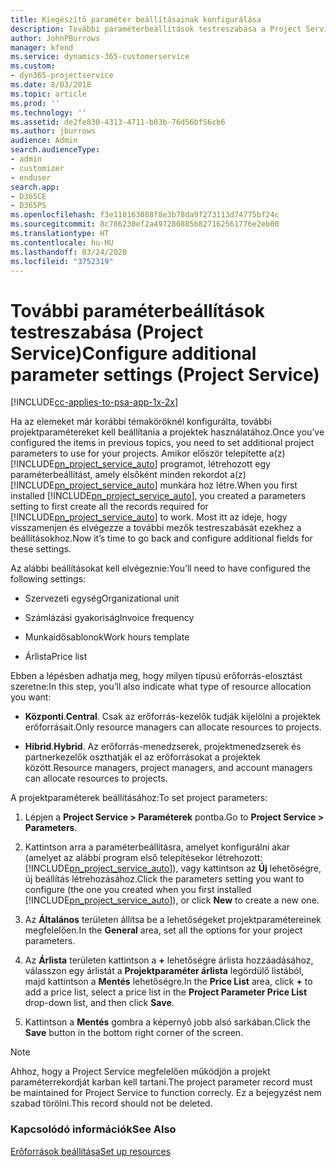 ```yaml
---
title: Kiegészítő paraméter beállításainak konfigurálása
description: További paraméterbeállítások testreszabása a Project Service szolgáltatásban
author: JohnPBurrows
manager: kfend
ms.service: dynamics-365-customerservice
ms.custom:
- dyn365-projectservice
ms.date: 8/03/2018
ms.topic: article
ms.prod: ''
ms.technology: ''
ms.assetid: de2fe830-4313-4711-b03b-76d56bf56cb6
ms.author: jburrows
audience: Admin
search.audienceType:
- admin
- customizer
- enduser
search.app:
- D365CE
- D365PS
ms.openlocfilehash: f3e110163088f8e3b78da9f273113d74775bf24c
ms.sourcegitcommit: 8c786230ef2a497280885b827162561776e2eb00
ms.translationtype: HT
ms.contentlocale: hu-HU
ms.lasthandoff: 03/24/2020
ms.locfileid: "3752319"
---
```

# <a name="configure-additional-parameter-settings-project-service"></a><span data-ttu-id="013ff-103">További paraméterbeállítások testreszabása (Project Service)</span><span class="sxs-lookup"><span data-stu-id="013ff-103">Configure additional parameter settings (Project Service)</span></span>

[!INCLUDE[cc-applies-to-psa-app-1x-2x](../includes/cc-applies-to-psa-app-1x-2x.md)]

<span data-ttu-id="013ff-104">Ha az elemeket már korábbi témaköröknél konfigurálta, további projektparamétereket kell beállítania a projektek használatához.</span><span class="sxs-lookup"><span data-stu-id="013ff-104">Once you’ve configured the items in previous topics, you need to set additional project parameters to use for your projects.</span></span> <span data-ttu-id="013ff-105">Amikor először telepítette a(z) [!INCLUDE[pn_project_service_auto](../includes/pn-project-service-auto.md)] programot, létrehozott egy paraméterbeállítást, amely elsőként minden rekordot a(z) [!INCLUDE[pn_project_service_auto](../includes/pn-project-service-auto.md)] munkára hoz létre.</span><span class="sxs-lookup"><span data-stu-id="013ff-105">When you first installed [!INCLUDE[pn_project_service_auto](../includes/pn-project-service-auto.md)], you created a parameters setting to first create all the records required for [!INCLUDE[pn_project_service_auto](../includes/pn-project-service-auto.md)] to work.</span></span> <span data-ttu-id="013ff-106">Most itt az ideje, hogy visszamenjen és elvégezze a további mezők testreszabását ezekhez a beállításokhoz.</span><span class="sxs-lookup"><span data-stu-id="013ff-106">Now it’s time to go back and configure additional fields for these settings.</span></span>  
  
 <span data-ttu-id="013ff-107">Az alábbi beállításokat kell elvégeznie:</span><span class="sxs-lookup"><span data-stu-id="013ff-107">You’ll need to have configured the following settings:</span></span>  
  
-   <span data-ttu-id="013ff-108">Szervezeti egység</span><span class="sxs-lookup"><span data-stu-id="013ff-108">Organizational unit</span></span>  
  
-   <span data-ttu-id="013ff-109">Számlázási gyakoriság</span><span class="sxs-lookup"><span data-stu-id="013ff-109">Invoice frequency</span></span>  
  
-   <span data-ttu-id="013ff-110">Munkaidősablonok</span><span class="sxs-lookup"><span data-stu-id="013ff-110">Work hours template</span></span>  
  
-   <span data-ttu-id="013ff-111">Árlista</span><span class="sxs-lookup"><span data-stu-id="013ff-111">Price list</span></span>  
 
<span data-ttu-id="013ff-112">Ebben a lépésben adhatja meg, hogy milyen típusú erőforrás-elosztást szeretne:</span><span class="sxs-lookup"><span data-stu-id="013ff-112">In this step, you’ll also indicate what type of resource allocation you want:</span></span>  
  
- <span data-ttu-id="013ff-113">**Központi**.</span><span class="sxs-lookup"><span data-stu-id="013ff-113">**Central**.</span></span> <span data-ttu-id="013ff-114">Csak az erőforrás-kezelők tudják kijelölni a projektek erőforrásait.</span><span class="sxs-lookup"><span data-stu-id="013ff-114">Only resource managers can allocate resources to projects.</span></span>  
  
- <span data-ttu-id="013ff-115">**Hibrid**.</span><span class="sxs-lookup"><span data-stu-id="013ff-115">**Hybrid**.</span></span> <span data-ttu-id="013ff-116">Az erőforrás-menedzserek, projektmenedzserek és partnerkezelők oszthatják el az erőforrásokat a projektek között.</span><span class="sxs-lookup"><span data-stu-id="013ff-116">Resource managers, project managers, and account managers can allocate resources to projects.</span></span>  
  
 
<span data-ttu-id="013ff-117">A projektparaméterek beállításához:</span><span class="sxs-lookup"><span data-stu-id="013ff-117">To set project parameters:</span></span>  
  
1. <span data-ttu-id="013ff-118">Lépjen a **Project Service > Paraméterek** pontba.</span><span class="sxs-lookup"><span data-stu-id="013ff-118">Go to **Project Service > Parameters**.</span></span>  
  
2. <span data-ttu-id="013ff-119">Kattintson arra a paraméterbeállításra, amelyet konfigurálni akar (amelyet az alábbi program első telepítésekor létrehozott: [!INCLUDE[pn_project_service_auto](../includes/pn-project-service-auto.md)]), vagy kattintson az **Új** lehetőségre, új beállítás létrehozásához.</span><span class="sxs-lookup"><span data-stu-id="013ff-119">Click the parameters setting you want to configure (the one you created when you first installed [!INCLUDE[pn_project_service_auto](../includes/pn-project-service-auto.md)]), or click **New** to create a new one.</span></span>  
  
3. <span data-ttu-id="013ff-120">Az **Általános** területen állítsa be a lehetőségeket projektparamétereinek megfelelően.</span><span class="sxs-lookup"><span data-stu-id="013ff-120">In the **General** area, set all the options for your project parameters.</span></span>  
  
4. <span data-ttu-id="013ff-121">Az **Árlista** területen kattintson a **+** lehetőségre árlista hozzáadásához, válasszon egy árlistát a **Projektparaméter árlista** legördülő listából, majd kattintson a **Mentés** lehetőségre.</span><span class="sxs-lookup"><span data-stu-id="013ff-121">In the **Price List** area, click **+** to add a price list, select a price list in the **Project Parameter Price List** drop-down list, and then click **Save**.</span></span>  
  
5. <span data-ttu-id="013ff-122">Kattintson a **Mentés** gombra a képernyő jobb alsó sarkában.</span><span class="sxs-lookup"><span data-stu-id="013ff-122">Click the **Save** button in the bottom right corner of the screen.</span></span>  

> [!NOTE]
> <span data-ttu-id="013ff-123">Ahhoz, hogy a Project Service megfelelően működjön a projekt paraméterrekordját karban kell tartani.</span><span class="sxs-lookup"><span data-stu-id="013ff-123">The project parameter record must be maintained for Project Service to function correcly.</span></span> <span data-ttu-id="013ff-124">Ez a bejegyzést nem szabad törölni.</span><span class="sxs-lookup"><span data-stu-id="013ff-124">This record should not be deleted.</span></span>

### <a name="see-also"></a><span data-ttu-id="013ff-125">Kapcsolódó információk</span><span class="sxs-lookup"><span data-stu-id="013ff-125">See Also</span></span>  
 [<span data-ttu-id="013ff-126">Erőforrások beállítása</span><span class="sxs-lookup"><span data-stu-id="013ff-126">Set up resources</span></span>](../project-service/set-up-resources.md)
